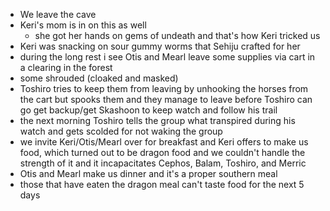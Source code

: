 - We leave the cave
- Keri's mom is in on this as well
	- she got her hands on gems of undeath and that's how Keri tricked us
- Keri was snacking on sour gummy worms that Sehiju crafted for her
- during the long rest i see Otis and Mearl leave some supplies via cart in a clearing in the forest
- some shrouded (cloaked and masked)
- Toshiro tries to keep them from leaving by unhooking the horses from the cart but spooks them and they manage to leave before Toshiro can go get backup/get Skashoon to keep watch and follow his trail
- the next morning Toshiro tells the group what transpired during his watch and gets scolded for not waking the group
- we invite Keri/Otis/Mearl over for breakfast and Keri offers to make us food, which turned out to be dragon food and we couldn't handle the strength of it and it incapacitates Cephos, Balam, Toshiro, and Merric
- Otis and Mearl make us dinner and it's a proper southern meal
- those that have eaten the dragon meal can't taste food for the next 5 days